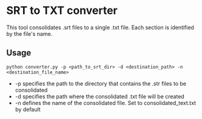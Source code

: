 # SRT to TXT converter

This tool consolidates .srt files to a single .txt file. Each section is identified by the file's name.

## Usage

```
python converter.py -p <path_to_srt_dir> -d <destination_path> -n <destination_file_name>
```
* -p specifies the path to the directory that contains the .str files to be consolidated
* -d specifies the path where the consolidated .txt file will be created
* -n defines the name of the consolidated file. Set to consolidated_text.txt by default
